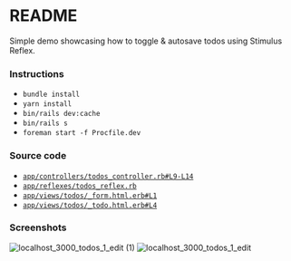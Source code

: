 # README

Simple demo showcasing how to toggle & autosave todos using Stimulus Reflex.


### Instructions

* `bundle install`
* `yarn install`
* `bin/rails dev:cache`
* `bin/rails s`
* `foreman start -f Procfile.dev`


### Source code


* [`app/controllers/todos_controller.rb#L9-L14`](https://github.com/thomasbrus/stimulus-reflex-demo/blob/main/app/controllers/todos_controller.rb#L9-L14)
* [`app/reflexes/todos_reflex.rb`](https://github.com/thomasbrus/stimulus-reflex-demo/blob/main/app/reflexes/todos_reflex.rb)
* [`app/views/todos/_form.html.erb#L1`](https://github.com/thomasbrus/stimulus-reflex-demo/blob/main/app/views/todos/_form.html.erb#L1)
* [`app/views/todos/_todo.html.erb#L4`](https://github.com/thomasbrus/stimulus-reflex-demo/blob/main/app/views/todos/_todo.html.erb#L4)

### Screenshots

![localhost_3000_todos_1_edit (1)](https://user-images.githubusercontent.com/232034/151704543-a553ba5c-f0b3-45a8-9d0d-cd6b3d526cbc.png)
![localhost_3000_todos_1_edit](https://user-images.githubusercontent.com/232034/151704542-ea54b18c-14b3-4195-97a9-a7b7ff30c1c1.png)
